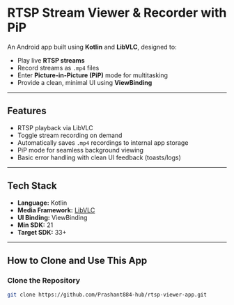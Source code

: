 # RTSP Stream Viewer & Recorder with PiP

An Android app built using **Kotlin** and **LibVLC**, designed to:

-  Play live **RTSP streams**
-  Record streams as `.mp4` files
-  Enter **Picture-in-Picture (PiP)** mode for multitasking
-  Provide a clean, minimal UI using **ViewBinding**

---

##  Features

-  RTSP playback via LibVLC
-  Toggle stream recording on demand
-  Automatically saves `.mp4` recordings to internal app storage
-  PiP mode for seamless background viewing
-  Basic error handling with clean UI feedback (toasts/logs)

---

##  Tech Stack

- **Language:** Kotlin
- **Media Framework:** [LibVLC](https://code.videolan.org/videolan/libvlc-android)
- **UI Binding:** ViewBinding
- **Min SDK:** 21  
- **Target SDK:** 33+

---

##  How to Clone and Use This App

###  Clone the Repository

```bash
git clone https://github.com/Prashant884-hub/rtsp-viewer-app.git
